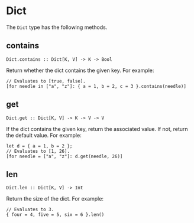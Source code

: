 # Dict

The `Dict` type has the following methods.

## contains

    Dict.contains :: Dict[K, V] -> K -> Bool

Return whether the dict contains the given key. For example:

```rcl
// Evaluates to [true, false].
[for needle in ["a", "z"]: { a = 1, b = 2, c = 3 }.contains(needle)]
```

## get

    Dict.get :: Dict[K, V] -> K -> V -> V

If the dict contains the given key, return the associated value. If not, return
the default value. For example:

```rcl
let d = { a = 1, b = 2 };
// Evaluates to [1, 26].
[for needle = ["a", "z"]: d.get(needle, 26)]
```

## len

    Dict.len :: Dict[K, V] -> Int

Return the size of the dict. For example:

```rcl
// Evaluates to 3.
{ four = 4, five = 5, six = 6 }.len()
```
